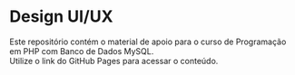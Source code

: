 # Design UI/UX  
Este repositório contém o material de  apoio para o curso de Programação em PHP com Banco de Dados MySQL.  
Utilize o link do GitHub Pages para acessar o conteúdo.